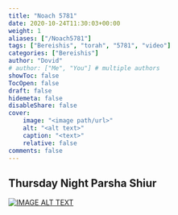 ```yaml
---
title: "Noach 5781"
date: 2020-10-24T11:30:03+00:00
weight: 1
aliases: ["/Noach5781"]
tags: ["Bereishis", "torah", "5781", "video"]
categories: ["Bereishis"]
author: "Dovid"
# author: ["Me", "You"] # multiple authors
showToc: false
TocOpen: false
draft: false
hidemeta: false
disableShare: false
cover:
    image: "<image path/url>"
    alt: "<alt text>"
    caption: "<text>"
    relative: false
comments: false
---
```

 ## Thursday Night Parsha Shiur
 [![IMAGE ALT TEXT](http://img.youtube.com/vi/V7G3p1F8mRI/0.jpg)](http://www.youtube.com/watch?v=V7G3p1F8mRI "Video Title")
